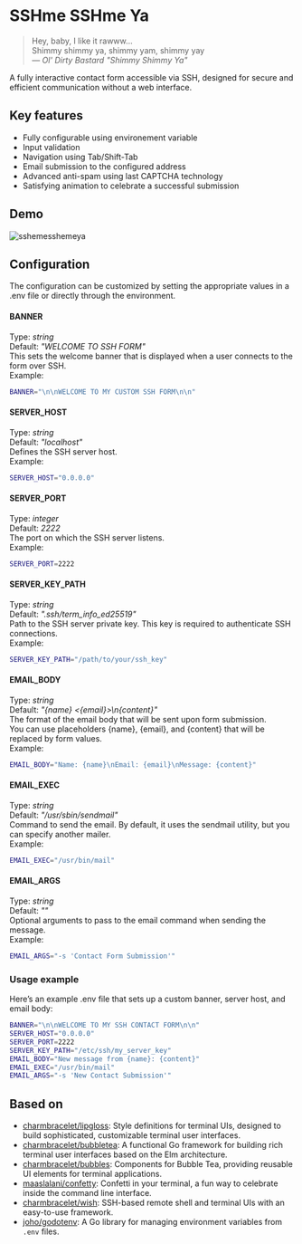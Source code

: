 # SSHme SSHme Ya

> Hey, baby, I like it rawww...   
> Shimmy shimmy ya, shimmy yam, shimmy yay  
> *— Ol' Dirty Bastard "Shimmy Shimmy Ya"*

A fully interactive contact form accessible via SSH, designed for secure and efficient communication without a web interface.

## Key features

- Fully configurable using environement variable
- Input validation
- Navigation using Tab/Shift-Tab
- Email submission to the configured address
- Advanced anti-spam using last CAPTCHA technology
- Satisfying animation to celebrate a successful submission

## Demo

![sshemesshemeya](https://github.com/user-attachments/assets/f332a06b-ec58-4330-a106-4851e9398f74)


## Configuration

The configuration can be customized by setting the appropriate values in a .env file or directly through the environment.

#### BANNER
Type: *string*  
Default: *"WELCOME TO SSH FORM"*  
This sets the welcome banner that is displayed when a user connects to the form over SSH.  
Example:
```sh
BANNER="\n\nWELCOME TO MY CUSTOM SSH FORM\n\n"
```

#### SERVER_HOST
Type: *string*  
Default: *"localhost"*  
Defines the SSH server host.  
Example:
```sh
SERVER_HOST="0.0.0.0"
```

#### SERVER_PORT
Type: *integer*  
Default: *2222*  
The port on which the SSH server listens.  
Example:
```sh
SERVER_PORT=2222
```

#### SERVER_KEY_PATH
Type: *string*  
Default: *".ssh/term_info_ed25519"*  
Path to the SSH server private key. This key is required to authenticate SSH connections.  
Example:
```sh
SERVER_KEY_PATH="/path/to/your/ssh_key"
```

#### EMAIL_BODY
Type: *string*  
Default: *"{name} <{email}>\n{content}"*  
The format of the email body that will be sent upon form submission.  
You can use placeholders {name}, {email}, and {content} that will be replaced by form values.  
Example:
```sh
EMAIL_BODY="Name: {name}\nEmail: {email}\nMessage: {content}"
```

#### EMAIL_EXEC
Type: *string*  
Default: *"/usr/sbin/sendmail"*  
Command to send the email. By default, it uses the sendmail utility, but you can specify another mailer.  
Example:
```sh
EMAIL_EXEC="/usr/bin/mail"
```

#### EMAIL_ARGS
Type: *string*  
Default: *""*  
Optional arguments to pass to the email command when sending the message.  
Example:
```sh
EMAIL_ARGS="-s 'Contact Form Submission'"
```

### Usage example

Here’s an example .env file that sets up a custom banner, server host, and email body:

```sh
BANNER="\n\nWELCOME TO MY SSH CONTACT FORM\n\n"
SERVER_HOST="0.0.0.0"
SERVER_PORT=2222
SERVER_KEY_PATH="/etc/ssh/my_server_key"
EMAIL_BODY="New message from {name}: {content}"
EMAIL_EXEC="/usr/bin/mail"
EMAIL_ARGS="-s 'New Contact Submission'"
```

## Based on

- [charmbracelet/lipgloss](https://github.com/charmbracelet/lipgloss): Style definitions for terminal UIs, designed to build sophisticated, customizable terminal user interfaces.
- [charmbracelet/bubbletea](https://github.com/charmbracelet/bubbletea): A functional Go framework for building rich terminal user interfaces based on the Elm architecture.
- [charmbracelet/bubbles](https://github.com/charmbracelet/bubbles): Components for Bubble Tea, providing reusable UI elements for terminal applications.
- [maaslalani/confetty](https://github.com/maaslalani/confetty): Confetti in your terminal, a fun way to celebrate inside the command line interface.
- [charmbracelet/wish](https://github.com/charmbracelet/wish): SSH-based remote shell and terminal UIs with an easy-to-use framework.
- [joho/godotenv](https://github.com/joho/godotenv): A Go library for managing environment variables from `.env` files.